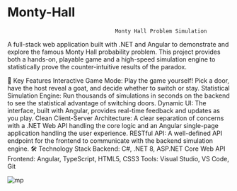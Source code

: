 # Monty-Hall
                                      Monty Hall Problem Simulation
A full-stack web application built with .NET and Angular to demonstrate and explore the famous Monty Hall probability problem. This project provides both a hands-on, playable game and a high-speed simulation engine to statistically prove the counter-intuitive results of the paradox.

🌟 Key Features
Interactive Game Mode: Play the game yourself! Pick a door, have the host reveal a goat, and decide whether to switch or stay.
Statistical Simulation Engine: Run thousands of simulations in seconds on the backend to see the statistical advantage of switching doors.
Dynamic UI: The interface, built with Angular, provides real-time feedback and updates as you play.
Clean Client-Server Architecture: A clear separation of concerns with a .NET Web API handling the core logic and an Angular single-page application handling the user experience.
RESTful API: A well-defined API endpoint for the frontend to communicate with the backend simulation engine.
🛠️ Technology Stack
Backend: C#, .NET 8, ASP.NET Core Web API
Frontend: Angular, TypeScript, HTML5, CSS3
Tools: Visual Studio, VS Code, Git

![mp](https://github.com/user-attachments/assets/e04aec25-0854-42a5-8407-12db15bf3709)

